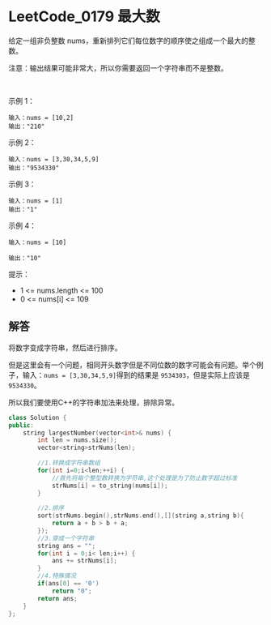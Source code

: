 # LeetCode_0179 最大数

给定一组非负整数 nums，重新排列它们每位数字的顺序使之组成一个最大的整数。

注意：输出结果可能非常大，所以你需要返回一个字符串而不是整数。

 

示例 1：

```
输入：nums = [10,2]
输出："210"
```

示例 2：

```
输入：nums = [3,30,34,5,9]
输出："9534330"
```
示例 3：

```
输入：nums = [1]
输出："1"
```
示例 4：

```
输入：nums = [10]

输出："10"
```

提示：

* 1 <= nums.length <= 100
* 0 <= nums[i] <= 109





## 解答


将数字变成字符串，然后进行排序。

但是这里会有一个问题，相同开头数字但是不同位数的数字可能会有问题。举个例子，输入：`nums = [3,30,34,5,9]`得到的结果是 `9534303`，但是实际上应该是 `9534330`。

所以我们要使用C++的字符串加法来处理，排除异常。


```C++
class Solution {
public:
    string largestNumber(vector<int>& nums) {
        int len = nums.size();
        vector<string>strNums(len);
        
        //1.转换成字符串数组
        for(int i=0;i<len;++i) {
            //首先将每个整型数转换为字符串,这个处理是为了防止数字超过标准
            strNums[i] = to_string(nums[i]);
        }
            
        //2.排序
        sort(strNums.begin(),strNums.end(),[](string a,string b){
            return a + b > b + a;
        });
        //3.穿成一个字符串
        string ans = "";
        for(int i = 0;i< len;i++) {
            ans += strNums[i];
        }
        //4.特殊情况
        if(ans[0] == '0')
            return "0";
        return ans;
    }
};
```
